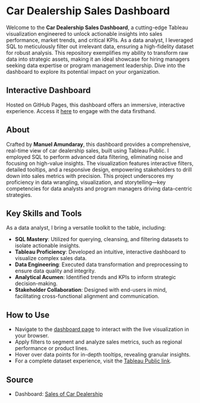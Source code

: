 # Car Dealership Sales Dashboard

Welcome to the **Car Dealership Sales Dashboard**, a cutting-edge Tableau visualization engineered to unlock actionable insights into sales performance, market trends, and critical KPIs. As a data analyst, I leveraged SQL to meticulously filter out irrelevant data, ensuring a high-fidelity dataset for robust analysis. This repository exemplifies my ability to transform raw data into strategic assets, making it an ideal showcase for hiring managers seeking data expertise or program management leadership. Dive into the dashboard to explore its potential impact on your organization.

## Interactive Dashboard

Hosted on GitHub Pages, this dashboard offers an immersive, interactive experience. Access it [here](https://manuelean.github.io/RFM-Analysis-of-Car-Dealership/) to engage with the data firsthand.

## About

Crafted by **Manuel Amundaray**, this dashboard provides a comprehensive, real-time view of car dealership sales, built using Tableau Public. I employed SQL to perform advanced data filtering, eliminating noise and focusing on high-value insights. The visualization features interactive filters, detailed tooltips, and a responsive design, empowering stakeholders to drill down into sales metrics with precision. This project underscores my proficiency in data wrangling, visualization, and storytelling—key competencies for data analysts and program managers driving data-centric strategies.

## Key Skills and Tools

As a data analyst, I bring a versatile toolkit to the table, including:
- **SQL Mastery**: Utilized for querying, cleansing, and filtering datasets to isolate actionable insights.
- **Tableau Proficiency**: Developed an intuitive, interactive dashboard to visualize complex sales data.
- **Data Engineering**: Executed data transformation and preprocessing to ensure data quality and integrity.
- **Analytical Acumen**: Identified trends and KPIs to inform strategic decision-making.
- **Stakeholder Collaboration**: Designed with end-users in mind, facilitating cross-functional alignment and communication.

## How to Use

- Navigate to the [dashboard page](https://manuelean.github.io/RFM-Analysis-of-Car-Dealership/) to interact with the live visualization in your browser.
- Apply filters to segment and analyze sales metrics, such as regional performance or product lines.
- Hover over data points for in-depth tooltips, revealing granular insights.
- For a complete dataset experience, visit the [Tableau Public link](https://public.tableau.com/app/profile/manuel.amundaray/viz/SalesofCarDealership/SalesDshb2).

## Source
- Dashboard: [Sales of Car Dealership](https://public.tableau.com/app/profile/manuel.amundaray/viz/SalesofCarDealership/SalesDshb2)
